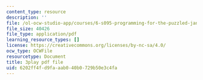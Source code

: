 ```yaml
---
content_type: resource
description: ''
file: /ol-ocw-studio-app/courses/6-s095-programming-for-the-puzzled-january-iap-2018/6202ff4fd9faaab040b0729b50e3c4fa_Pe1MBDbGfwc.pdf
file_size: 40426
file_type: application/pdf
learning_resource_types: []
license: https://creativecommons.org/licenses/by-nc-sa/4.0/
ocw_type: OCWFile
resourcetype: Document
title: 3play pdf file
uid: 6202ff4f-d9fa-aab0-40b0-729b50e3c4fa
---
```


